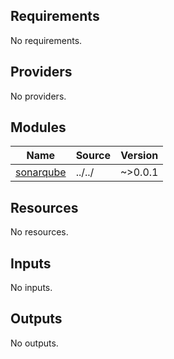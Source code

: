 <!-- BEGIN_TF_DOCS -->
## Requirements

No requirements.

## Providers

No providers.

## Modules

| Name | Source | Version |
|------|--------|---------|
| <a name="module_sonarqube"></a> [sonarqube](#module\_sonarqube) | ../../ | ~>0.0.1 |

## Resources

No resources.

## Inputs

No inputs.

## Outputs

No outputs.
<!-- END_TF_DOCS -->